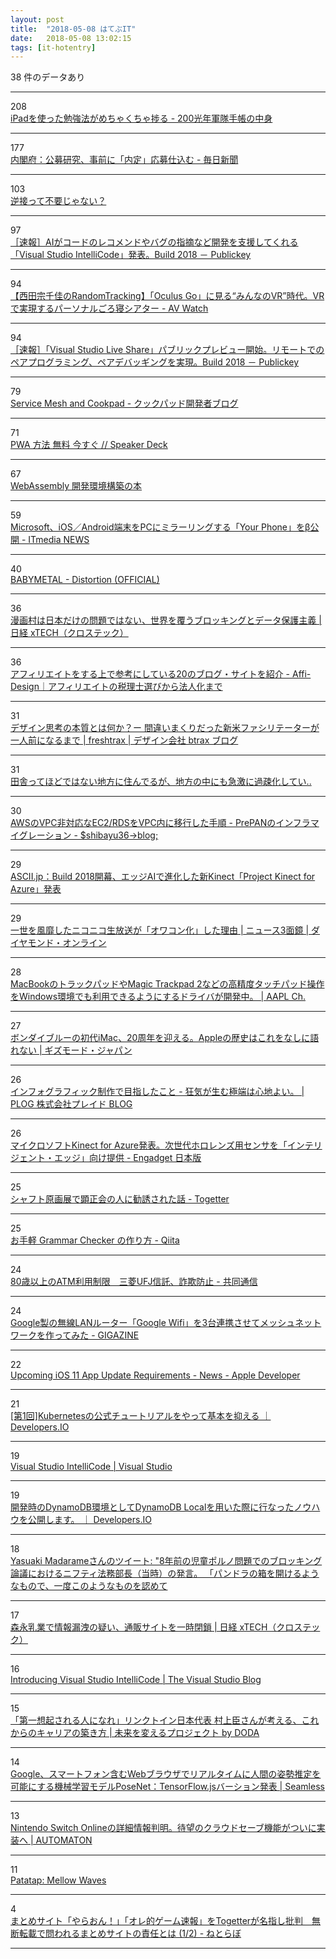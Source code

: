 ```yaml
---
layout: post
title:  "2018-05-08 はてぶIT"
date:   2018-05-08 13:02:15
tags: [it-hotentry]
---
```

38 件のデータあり

<hr><div class="row">
<div class="col-1"><span class="badge badge-pill badge-success h2">208</span></div>
<div class="col-11"><a href='http://www.200kounen-training.com/entry/2018/05/07/230649' target='_blank'>iPadを使った勉強法がめちゃくちゃ捗る - 200光年軍隊手帳の中身</a></div>
</div>
<hr>
<div class="row">
<div class="col-1"><span class="badge badge-pill badge-success h2">177</span></div>
<div class="col-11"><a href='https://mainichi.jp/articles/20180508/ddm/001/010/221000c' target='_blank'>内閣府：公募研究、事前に「内定」応募仕込む - 毎日新聞</a></div>
</div>
<hr>
<div class="row">
<div class="col-1"><span class="badge badge-pill badge-success h2">103</span></div>
<div class="col-11"><a href='https://anond.hatelabo.jp/20180507230402' target='_blank'>逆接って不要じゃない？</a></div>
</div>
<hr>
<div class="row">
<div class="col-1"><span class="badge badge-pill badge-success h2">97</span></div>
<div class="col-11"><a href='https://www.publickey1.jp/blog/18/aivisual_studio_intellicodebuild_2018.html' target='_blank'>［速報］AIがコードのレコメンドやバグの指摘など開発を支援してくれる「Visual Studio IntelliCode」発表。Build 2018 － Publickey</a></div>
</div>
<hr>
<div class="row">
<div class="col-1"><span class="badge badge-pill badge-success h2">94</span></div>
<div class="col-11"><a href='https://av.watch.impress.co.jp/docs/series/rt/1120242.html' target='_blank'>【西田宗千佳のRandomTracking】「Oculus Go」に見る“みんなのVR”時代。VRで実現するパーソナルごろ寝シアター - AV Watch</a></div>
</div>
<hr>
<div class="row">
<div class="col-1"><span class="badge badge-pill badge-success h2">94</span></div>
<div class="col-11"><a href='https://www.publickey1.jp/blog/18/visual_studio_live_share.html' target='_blank'>［速報］「Visual Studio Live Share」パブリックプレビュー開始。リモートでのペアプログラミング、ペアデバッギングを実現。Build 2018 － Publickey</a></div>
</div>
<hr>
<div class="row">
<div class="col-1"><span class="badge badge-pill badge-success h2">79</span></div>
<div class="col-11"><a href='http://techlife.cookpad.com/entry/2018/05/08/080000' target='_blank'>Service Mesh and Cookpad - クックパッド開発者ブログ</a></div>
</div>
<hr>
<div class="row">
<div class="col-1"><span class="badge badge-pill badge-success h2">71</span></div>
<div class="col-11"><a href='https://speakerdeck.com/fand/pwa-fang-fa-wu-liao-jin-sugu' target='_blank'>PWA 方法 無料 今すぐ // Speaker Deck</a></div>
</div>
<hr>
<div class="row">
<div class="col-1"><span class="badge badge-pill badge-success h2">67</span></div>
<div class="col-11"><a href='https://wasm-dev-book.netlify.com/' target='_blank'>WebAssembly 開発環境構築の本</a></div>
</div>
<hr>
<div class="row">
<div class="col-1"><span class="badge badge-pill badge-success h2">59</span></div>
<div class="col-11"><a href='http://www.itmedia.co.jp/news/articles/1805/08/news054.html' target='_blank'>Microsoft、iOS／Android端末をPCにミラーリングする「Your Phone」をβ公開 - ITmedia NEWS</a></div>
</div>
<hr>
<div class="row">
<div class="col-1"><span class="badge badge-pill badge-success h2">40</span></div>
<div class="col-11"><a href='http://www.youtube.com/watch?v=1ce456Nnkt8' target='_blank'>BABYMETAL - Distortion (OFFICIAL)</a></div>
</div>
<hr>
<div class="row">
<div class="col-1"><span class="badge badge-pill badge-success h2">36</span></div>
<div class="col-11"><a href='http://tech.nikkeibp.co.jp/atcl/nxt/column/18/00001/00421/' target='_blank'>漫画村は日本だけの問題ではない、世界を覆うブロッキングとデータ保護主義 | 日経 xTECH（クロステック）</a></div>
</div>
<hr>
<div class="row">
<div class="col-1"><span class="badge badge-pill badge-success h2">36</span></div>
<div class="col-11"><a href='https://ouchi.design/manage/sankou/' target='_blank'>アフィリエイトをする上で参考にしている20のブログ・サイトを紹介 - Affi-Design｜アフィリエイトの税理士選びから法人化まで</a></div>
</div>
<hr>
<div class="row">
<div class="col-1"><span class="badge badge-pill badge-success h2">31</span></div>
<div class="col-11"><a href='http://blog.btrax.com/jp/2018/05/08/understand-design-thinking/' target='_blank'>デザイン思考の本質とは何か？ー 間違いまくりだった新米ファシリテーターが一人前になるまで | freshtrax | デザイン会社 btrax ブログ</a></div>
</div>
<hr>
<div class="row">
<div class="col-1"><span class="badge badge-pill badge-success h2">31</span></div>
<div class="col-11"><a href='https://anond.hatelabo.jp/20180507231914' target='_blank'>田舎ってほどではない地方に住んでるが、地方の中にも急激に過疎化してい..</a></div>
</div>
<hr>
<div class="row">
<div class="col-1"><span class="badge badge-pill badge-success h2">30</span></div>
<div class="col-11"><a href='http://blog.shibayu36.org/entry/2018/05/07/180000' target='_blank'>AWSのVPC非対応なEC2/RDSをVPC内に移行した手順 - PrePANのインフラマイグレーション - $shibayu36->blog;</a></div>
</div>
<hr>
<div class="row">
<div class="col-1"><span class="badge badge-pill badge-success h2">29</span></div>
<div class="col-11"><a href='http://ascii.jp/elem/000/001/673/1673205/' target='_blank'>ASCII.jp：Build 2018開幕、エッジAIで進化した新Kinect「Project Kinect for Azure」発表</a></div>
</div>
<hr>
<div class="row">
<div class="col-1"><span class="badge badge-pill badge-success h2">29</span></div>
<div class="col-11"><a href='http://diamond.jp/articles/-/169290' target='_blank'>一世を風靡したニコニコ生放送が「オワコン化」した理由 | ニュース3面鏡 | ダイヤモンド・オンライン</a></div>
</div>
<hr>
<div class="row">
<div class="col-1"><span class="badge badge-pill badge-success h2">28</span></div>
<div class="col-11"><a href='https://applech2.com/archives/20180507-mac-precision-touchpad-for-windows.html' target='_blank'>MacBookのトラックパッドやMagic Trackpad 2などの高精度タッチパッド操作をWindows環境でも利用できるようにするドライバが開発中。 | AAPL Ch.</a></div>
</div>
<hr>
<div class="row">
<div class="col-1"><span class="badge badge-pill badge-success h2">27</span></div>
<div class="col-11"><a href='https://www.gizmodo.jp/2018/05/imac-20th.html' target='_blank'>ボンダイブルーの初代iMac、20周年を迎える。Appleの歴史はこれをなしに語れない | ギズモード・ジャパン</a></div>
</div>
<hr>
<div class="row">
<div class="col-1"><span class="badge badge-pill badge-success h2">26</span></div>
<div class="col-11"><a href='http://blog-plaid.com/project/4617/' target='_blank'>インフォグラフィック制作で目指したこと - 狂気が生む極端は心地よい。 | PLOG 株式会社プレイド BLOG</a></div>
</div>
<hr>
<div class="row">
<div class="col-1"><span class="badge badge-pill badge-success h2">26</span></div>
<div class="col-11"><a href='https://japanese.engadget.com/2018/05/07/kinect-for-azure/' target='_blank'>マイクロソフトKinect for Azure発表。次世代ホロレンズ用センサを「インテリジェント・エッジ」向け提供 - Engadget 日本版</a></div>
</div>
<hr>
<div class="row">
<div class="col-1"><span class="badge badge-pill badge-success h2">25</span></div>
<div class="col-11"><a href='https://togetter.com/li/1225288' target='_blank'>シャフト原画展で顕正会の人に勧誘された話 - Togetter</a></div>
</div>
<hr>
<div class="row">
<div class="col-1"><span class="badge badge-pill badge-success h2">25</span></div>
<div class="col-11"><a href='https://qiita.com/mamita/items/a3d18538e84f018e40b6' target='_blank'>お手軽 Grammar Checker の作り方 - Qiita</a></div>
</div>
<hr>
<div class="row">
<div class="col-1"><span class="badge badge-pill badge-success h2">24</span></div>
<div class="col-11"><a href='https://this.kiji.is/366138465358267489' target='_blank'>80歳以上のATM利用制限　三菱UFJ信託、詐欺防止 - 共同通信</a></div>
</div>
<hr>
<div class="row">
<div class="col-1"><span class="badge badge-pill badge-success h2">24</span></div>
<div class="col-11"><a href='https://gigazine.net/news/20180507-google-wifi/' target='_blank'>Google製の無線LANルーター「Google Wifi」を3台連携させてメッシュネットワークを作ってみた - GIGAZINE</a></div>
</div>
<hr>
<div class="row">
<div class="col-1"><span class="badge badge-pill badge-success h2">22</span></div>
<div class="col-11"><a href='https://developer.apple.com/news/?id=05072018a' target='_blank'>Upcoming iOS 11 App Update Requirements - News - Apple Developer</a></div>
</div>
<hr>
<div class="row">
<div class="col-1"><span class="badge badge-pill badge-success h2">21</span></div>
<div class="col-11"><a href='https://dev.classmethod.jp/cloud/kubernetes-tutorial-1/' target='_blank'>[第1回]Kubernetesの公式チュートリアルをやって基本を抑える ｜ Developers.IO</a></div>
</div>
<hr>
<div class="row">
<div class="col-1"><span class="badge badge-pill badge-success h2">19</span></div>
<div class="col-11"><a href='https://www.visualstudio.com/services/intellicode/' target='_blank'>Visual Studio IntelliCode | Visual Studio</a></div>
</div>
<hr>
<div class="row">
<div class="col-1"><span class="badge badge-pill badge-success h2">19</span></div>
<div class="col-11"><a href='https://dev.classmethod.jp/cloud/aws/development_environment_using_dynamodb_local/' target='_blank'>開発時のDynamoDB環境としてDynamoDB Localを用いた際に行なったノウハウを公開します。 ｜ Developers.IO</a></div>
</div>
<hr>
<div class="row">
<div class="col-1"><span class="badge badge-pill badge-success h2">18</span></div>
<div class="col-11"><a href='http://twitter.com/madarame/status/993137973993529344' target='_blank'>Yasuaki Madarameさんのツイート: "8年前の児童ポルノ問題でのブロッキング論議におけるニフティ法務部長（当時）の発言。 「パンドラの箱を開けるようなもので、一度このようなものを認めて</a></div>
</div>
<hr>
<div class="row">
<div class="col-1"><span class="badge badge-pill badge-success h2">17</span></div>
<div class="col-11"><a href='http://tech.nikkeibp.co.jp/atcl/nxt/news/18/01119/' target='_blank'>森永乳業で情報漏洩の疑い、通販サイトを一時閉鎖 | 日経 xTECH（クロステック）</a></div>
</div>
<hr>
<div class="row">
<div class="col-1"><span class="badge badge-pill badge-success h2">16</span></div>
<div class="col-11"><a href='https://blogs.msdn.microsoft.com/visualstudio/2018/05/07/introducing-visual-studio-intellicode/' target='_blank'>Introducing Visual Studio IntelliCode | The Visual Studio Blog</a></div>
</div>
<hr>
<div class="row">
<div class="col-1"><span class="badge badge-pill badge-success h2">15</span></div>
<div class="col-11"><a href='https://mirai.doda.jp/series/interview/shin-murakami/' target='_blank'>「第一想起される人になれ」リンクトイン日本代表 村上臣さんが考える、これからのキャリアの築き方 | 未来を変えるプロジェクト by DODA</a></div>
</div>
<hr>
<div class="row">
<div class="col-1"><span class="badge badge-pill badge-success h2">14</span></div>
<div class="col-11"><a href='https://shiropen.com/seamless/google-tensorflow-posenet' target='_blank'>Google、スマートフォン含むWebブラウザでリアルタイムに人間の姿勢推定を可能にする機械学習モデルPoseNet：TensorFlow.jsバーション発表 | Seamless</a></div>
</div>
<hr>
<div class="row">
<div class="col-1"><span class="badge badge-pill badge-success h2">13</span></div>
<div class="col-11"><a href='http://jp.automaton.am/articles/newsjp/20180508-67345/' target='_blank'>Nintendo Switch Onlineの詳細情報判明。待望のクラウドセーブ機能がついに実装へ | AUTOMATON</a></div>
</div>
<hr>
<div class="row">
<div class="col-1"><span class="badge badge-pill badge-success h2">11</span></div>
<div class="col-11"><a href='http://cornelius.patatap.com/' target='_blank'>Patatap: Mellow Waves</a></div>
</div>
<hr>
<div class="row">
<div class="col-1"><span class="badge badge-pill badge-success h2">4</span></div>
<div class="col-11"><a href='http://nlab.itmedia.co.jp/nl/articles/1805/02/news097.html' target='_blank'>まとめサイト「やらおん！」「オレ的ゲーム速報」をTogetterが名指し批判　無断転載で問われるまとめサイトの責任とは (1/2) - ねとらぼ</a></div>
</div>
<hr>
